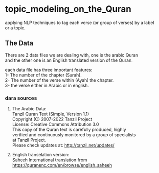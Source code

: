 # topic_modeling_on_the_Quran
applying NLP techniques to tag each verse (or group of verses) by a label or a topic.


## The Data
There are 2 data files we are dealing with, one is the arabic Quran\
and the other one is an English translated version of the Quran.

each data file has three important features:\
1- The number of the chapter (Surah).\
2- The number of the verse within (Ayah) the chapter.\
3-  the verse either in Arabic or in english.

### dara sources
1. The Arabic Data:\
  Tanzil Quran Text (Simple, Version 1.1)\
  Copyright (C) 2007-2022 Tanzil Project\
  License: Creative Commons Attribution 3.0\
  This copy of the Quran text is carefully produced, highly\
  verified and continuously monitored by a group of specialists\
  at Tanzil Project.\
  Please check updates at: http://tanzil.net/updates/

2. English transelation version:\
  Saheeh International translation from\
  https://quranenc.com/en/browse/english_saheeh
